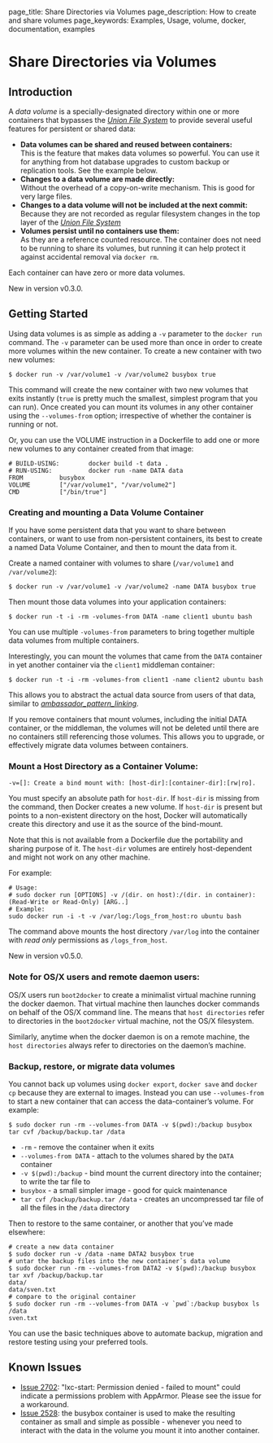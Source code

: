 page_title: Share Directories via Volumes
page_description: How to create and share volumes
page_keywords: Examples, Usage, volume, docker, documentation, examples

# Share Directories via Volumes

## Introduction

A *data volume* is a specially-designated directory within one or more
containers that bypasses the [*Union File
System*](../../terms/layer/#ufs-def) to provide several useful features
for persistent or shared data:

- **Data volumes can be shared and reused between containers:**  
  This is the feature that makes data volumes so powerful. You can
  use it for anything from hot database upgrades to custom backup or
  replication tools. See the example below.
- **Changes to a data volume are made directly:**  
  Without the overhead of a copy-on-write mechanism. This is good for
  very large files.
- **Changes to a data volume will not be included at the next commit:**  
  Because they are not recorded as regular filesystem changes in the
  top layer of the [*Union File System*](../../terms/layer/#ufs-def)
- **Volumes persist until no containers use them:**  
  As they are a reference counted resource. The container does not need to be
  running to share its volumes, but running it can help protect it
  against accidental removal via `docker rm`.

Each container can have zero or more data volumes.

New in version v0.3.0.

## Getting Started

Using data volumes is as simple as adding a `-v`
parameter to the `docker run` command. The
`-v` parameter can be used more than once in order
to create more volumes within the new container. To create a new
container with two new volumes:

    $ docker run -v /var/volume1 -v /var/volume2 busybox true

This command will create the new container with two new volumes that
exits instantly (`true` is pretty much the smallest,
simplest program that you can run). Once created you can mount its
volumes in any other container using the `--volumes-from`
option; irrespective of whether the container is running or
not.

Or, you can use the VOLUME instruction in a Dockerfile to add one or
more new volumes to any container created from that image:

    # BUILD-USING:        docker build -t data .
    # RUN-USING:          docker run -name DATA data
    FROM          busybox
    VOLUME        ["/var/volume1", "/var/volume2"]
    CMD           ["/bin/true"]

### Creating and mounting a Data Volume Container

If you have some persistent data that you want to share between
containers, or want to use from non-persistent containers, its best to
create a named Data Volume Container, and then to mount the data from
it.

Create a named container with volumes to share (`/var/volume1`
and `/var/volume2`):

    $ docker run -v /var/volume1 -v /var/volume2 -name DATA busybox true

Then mount those data volumes into your application containers:

    $ docker run -t -i -rm -volumes-from DATA -name client1 ubuntu bash

You can use multiple `-volumes-from` parameters to
bring together multiple data volumes from multiple containers.

Interestingly, you can mount the volumes that came from the
`DATA` container in yet another container via the
`client1` middleman container:

    $ docker run -t -i -rm -volumes-from client1 -name client2 ubuntu bash

This allows you to abstract the actual data source from users of that
data, similar to
[*ambassador\_pattern\_linking*](../ambassador_pattern_linking/#ambassador-pattern-linking).

If you remove containers that mount volumes, including the initial DATA
container, or the middleman, the volumes will not be deleted until there
are no containers still referencing those volumes. This allows you to
upgrade, or effectively migrate data volumes between containers.

### Mount a Host Directory as a Container Volume:

    -v=[]: Create a bind mount with: [host-dir]:[container-dir]:[rw|ro].

You must specify an absolute path for `host-dir`. If `host-dir` is missing from
the command, then Docker creates a new volume. If `host-dir` is present but
points to a non-existent directory on the host, Docker will automatically
create this directory and use it as the source of the bind-mount.

Note that this is not available from a Dockerfile due the portability and
sharing purpose of it. The `host-dir` volumes are entirely host-dependent
and might not work on any other machine.

For example:

    # Usage:
    # sudo docker run [OPTIONS] -v /(dir. on host):/(dir. in container):(Read-Write or Read-Only) [ARG..]
    # Example:
    sudo docker run -i -t -v /var/log:/logs_from_host:ro ubuntu bash

The command above mounts the host directory `/var/log` into the container
with *read only* permissions as `/logs_from_host`.

New in version v0.5.0.

### Note for OS/X users and remote daemon users:

OS/X users run `boot2docker` to create a minimalist
virtual machine running the docker daemon. That virtual machine then
launches docker commands on behalf of the OS/X command line. The means
that `host directories` refer to directories in the
`boot2docker` virtual machine, not the OS/X
filesystem.

Similarly, anytime when the docker daemon is on a remote machine, the
`host directories` always refer to directories on
the daemon’s machine.

### Backup, restore, or migrate data volumes

You cannot back up volumes using `docker export`,
`docker save` and `docker cp`
because they are external to images. Instead you can use
`--volumes-from` to start a new container that can
access the data-container’s volume. For example:

    $ sudo docker run -rm --volumes-from DATA -v $(pwd):/backup busybox tar cvf /backup/backup.tar /data

-   `-rm` - remove the container when it exits
-   `--volumes-from DATA` - attach to the volumes
    shared by the `DATA` container
-   `-v $(pwd):/backup` - bind mount the current
    directory into the container; to write the tar file to
-   `busybox` - a small simpler image - good for
    quick maintenance
-   `tar cvf /backup/backup.tar /data` - creates an
    uncompressed tar file of all the files in the `/data`
 directory

Then to restore to the same container, or another that you’ve made
elsewhere:

    # create a new data container
    $ sudo docker run -v /data -name DATA2 busybox true
    # untar the backup files into the new container᾿s data volume
    $ sudo docker run -rm --volumes-from DATA2 -v $(pwd):/backup busybox tar xvf /backup/backup.tar
    data/
    data/sven.txt
    # compare to the original container
    $ sudo docker run -rm --volumes-from DATA -v `pwd`:/backup busybox ls /data
    sven.txt

You can use the basic techniques above to automate backup, migration and
restore testing using your preferred tools.

## Known Issues

-   [Issue 2702](https://github.com/dotcloud/docker/issues/2702):
    "lxc-start: Permission denied - failed to mount" could indicate a
    permissions problem with AppArmor. Please see the issue for a
    workaround.
-   [Issue 2528](https://github.com/dotcloud/docker/issues/2528): the
    busybox container is used to make the resulting container as small
    and simple as possible - whenever you need to interact with the data
    in the volume you mount it into another container.

